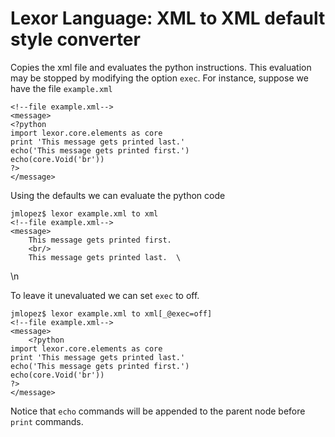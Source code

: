 Lexor Language: XML to XML default style converter
==================================================

Copies the xml file and evaluates the python instructions. This
evaluation may be stopped by modifying the option `exec`. For
instance, suppose we have the file `example.xml`

    <!--file example.xml-->
    <message>
    <?python
    import lexor.core.elements as core
    print 'This message gets printed last.'
    echo('This message gets printed first.')
    echo(core.Void('br'))
    ?>
    </message>

Using the defaults we can evaluate the python code

    jmlopez$ lexor example.xml to xml
    <!--file example.xml-->
    <message>
        This message gets printed first.
        <br/>
        This message gets printed last.  \
\n    </message>

To leave it unevaluated we can set `exec` to off.

    jmlopez$ lexor example.xml to xml[_@exec=off]
    <!--file example.xml-->
    <message>
        <?python
    import lexor.core.elements as core
    print 'This message gets printed last.'
    echo('This message gets printed first.')
    echo(core.Void('br'))
    ?>
    </message>

Notice that `echo` commands will be appended to the parent node
before `print` commands.
